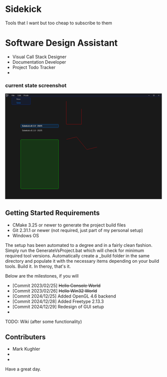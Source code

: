 # Sidekick
Tools that I want but too cheap to subscribe to them
<h1>Software Design Assistant</h1>
<ul>
   <li>Visual Call Stack Designer</li>
   <li>Documentation Developer</li>
   <li>Project Todo Tracker</li>
   <li></li>
</ul>

### current state screenshot
![Screenshot of current state Jan 5, 2025](/_screenshots/screenshot_20250105.jpg)

<h2>Getting Started Requirements</h2>
<ul>
  <li>CMake 3.25 or newer to generate the project build files</li>
  <li>Git 2.31.1 or newer (not required, just part of my personal setup)
  <li>Windows OS</li>
</ul>

The setup has been automated to a degree and in a fairly clean fashion.
Simply run the GenerateVsProject.bat which will check for minimum required tool versions.
Automatically create a _build folder in the same directory and populate it with the necessary items depending on your build tools. 
Build it. In theroy, that's it.

Below are the milestones, if you will
<ul>
  <li>[Commit 2023/02/25] <strike>Hello Console World</strike></li>
  <li>[Commit 2023/02/26] <strike>Hello Win32 World</strike></li>
  <li>[Commit 2024/12/25] Added OpenGL 4.6 backend</li>
  <li>[Commit 2024/12/28] Added Freetype 2.13.3</li>
  <li>[Commit 2024/12/29] Redesign of GUI setup</li>
  <li></li>
</ul>


TODO: Wiki (after some functionality)

<h2>Contributers</h2>
<ul>
  <li>Mark Kughler</li>
  <li></li>
  <li></li>
</ul>

Have a great day.
